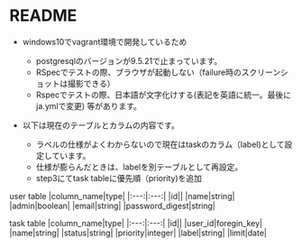 # README

- windows10でvagrant環境で開発しているため
  - postgresqlのバージョンが9.5.21で止まっています。
  - RSpecでテストの際、ブラウザが起動しない（failure時のスクリーンショットは撮影できる）
  - Rspecでテストの際、日本語が文字化けする(表記を英語に統一。最後にja.ymlで変更)
等があります。

- 以下は現在のテーブルとカラムの内容です。
  - ラベルの仕様がよくわからないので現在はtaskのカラム（label)として設定しています。
  - 仕様が膨らんだときは、labelを別テーブルとして再設定。
  - step3にてtask tableに優先順（priority)を追加


user table
|column_name|type|
|:---:|:---:|
|id||
|name|string|
|admin|boolean|
|email|string|
|password_digest|string|

task table
|column_name|type|
|:---:|:---:|
|id||
|user_id|foregin_key|
|name|string|
|status|string|
|priority|integer|
|label|string|
|limit|date|